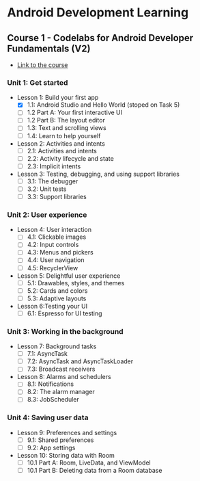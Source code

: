# Android Development Learning

## Course 1 - Codelabs for Android Developer Fundamentals (V2)
- [Link to the course](https://developer.android.com/courses/fundamentals-training/toc-v2)

### Unit 1: Get started
- Lesson 1: Build your first app
  - [x] 1.1: Android Studio and Hello World (stoped on Task 5)
  - [ ] 1.2 Part A: Your first interactive UI
  - [ ] 1.2 Part B: The layout editor
  - [ ] 1.3: Text and scrolling views
  - [ ] 1.4: Learn to help yourself
  
- Lesson 2: Activities and intents
  - [ ] 2.1: Activities and intents
  - [ ] 2.2: Activity lifecycle and state
  - [ ] 2.3: Implicit intents

- Lesson 3: Testing, debugging, and using support libraries
  - [ ] 3.1: The debugger
  - [ ] 3.2: Unit tests
  - [ ] 3.3: Support libraries

### Unit 2: User experience
- Lesson 4: User interaction
  - [ ] 4.1: Clickable images
  - [ ] 4.2: Input controls
  - [ ] 4.3: Menus and pickers
  - [ ] 4.4: User navigation
  - [ ] 4.5: RecyclerView

- Lesson 5: Delightful user experience
  - [ ] 5.1: Drawables, styles, and themes
  - [ ] 5.2: Cards and colors
  - [ ] 5.3: Adaptive layouts

- Lesson 6:Testing your UI
  - [ ] 6.1: Espresso for UI testing

### Unit 3: Working in the background
- Lesson 7: Background tasks
  - [ ] 7.1: AsyncTask
  - [ ] 7.2: AsyncTask and AsyncTaskLoader
  - [ ] 7.3: Broadcast receivers

- Lesson 8: Alarms and schedulers
  - [ ] 8.1: Notifications
  - [ ] 8.2: The alarm manager
  - [ ] 8.3: JobScheduler

### Unit 4: Saving user data
- Lesson 9: Preferences and settings
  - [ ] 9.1: Shared preferences
  - [ ] 9.2: App settings

- Lesson 10: Storing data with Room
  - [ ] 10.1 Part A: Room, LiveData, and ViewModel
  - [ ] 10.1 Part B: Deleting data from a Room database
